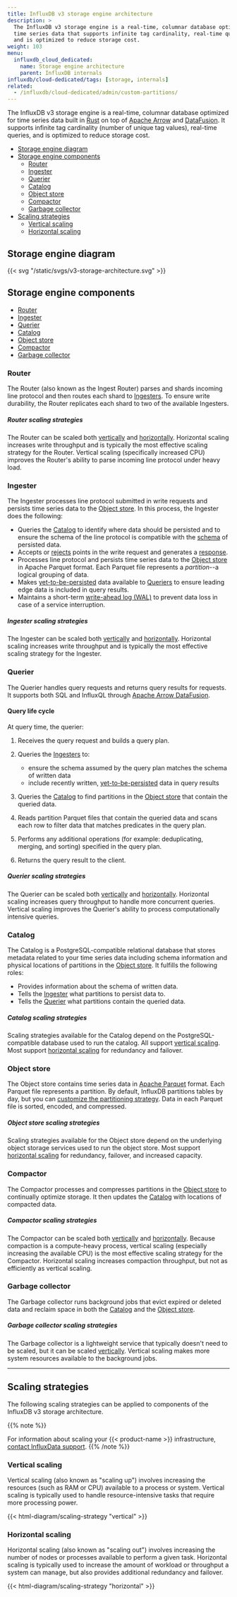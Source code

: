 ```yaml
---
title: InfluxDB v3 storage engine architecture
description: >
  The InfluxDB v3 storage engine is a real-time, columnar database optimized for
  time series data that supports infinite tag cardinality, real-time queries,
  and is optimized to reduce storage cost.
weight: 103
menu:
  influxdb_cloud_dedicated:
    name: Storage engine architecture
    parent: InfluxDB internals
influxdb/cloud-dedicated/tags: [storage, internals]
related:
  - /influxdb/cloud-dedicated/admin/custom-partitions/
---
```


The InfluxDB v3 storage engine is a real-time, columnar database optimized for
time series data built in [Rust](https://www.rust-lang.org/) on top of
[Apache Arrow](https://arrow.apache.org/) and
[DataFusion](https://arrow.apache.org/datafusion/user-guide/introduction.html).
It supports infinite tag cardinality (number of unique tag values), real-time
queries, and is optimized to reduce storage cost.

- [Storage engine diagram](#storage-engine-diagram)
- [Storage engine components](#storage-engine-components)
  - [Router](#router)
  - [Ingester](#ingester)
  - [Querier](#querier)
  - [Catalog](#catalog)
  - [Object store](#object-store)
  - [Compactor](#compactor)
  - [Garbage collector](#garbage-collector)
- [Scaling strategies](#scaling-strategies)
  - [Vertical scaling](#vertical-scaling)
  - [Horizontal scaling](#horizontal-scaling)

## Storage engine diagram

{{< svg "/static/svgs/v3-storage-architecture.svg" >}}

## Storage engine components

- [Router](#router)
- [Ingester](#ingester)
- [Querier](#querier)
- [Catalog](#catalog)
- [Object store](#object-store)
- [Compactor](#compactor)
- [Garbage collector](#garbage-collector)

### Router

The Router (also known as the Ingest Router) parses and shards incoming line
protocol and then routes each shard to [Ingesters](#ingester).
To ensure write durability, the Router replicates each shard to two of the
available Ingesters.

##### Router scaling strategies

The Router can be scaled both [vertically](#vertical-scaling) and
[horizontally](#horizontal-scaling).
Horizontal scaling increases write throughput and is typically the most
effective scaling strategy for the Router.
Vertical scaling (specifically increased CPU) improves the Router's ability to
parse incoming line protocol under heavy load.

### Ingester

The Ingester processes line protocol submitted in write requests and persists
time series data to the [Object store](#object-store).
In this process, the Ingester does the following:

- Queries the [Catalog](#catalog) to identify where data should be persisted and
  to ensure the schema of the line protocol is compatible with the
  [schema](/influxdb/cloud-dedicated/reference/glossary/#schema) of persisted data.
- Accepts or [rejects](/influxdb/cloud-dedicated/write-data/troubleshoot/#troubleshoot-rejected-points)
  points in the write request and generates a [response](/influxdb/cloud-dedicated/write-data/troubleshoot/).
- Processes line protocol and persists time series data to the
  [Object store](#object-store) in Apache Parquet format. Each Parquet file
  represents a _partition_--a logical grouping of data.
- Makes [yet-to-be-persisted](/influxdb/cloud-dedicated/reference/internals/durability/#data-ingest)
  data available to [Queriers](#querier) to ensure leading edge data is included
  in query results.
- Maintains a short-term [write-ahead log (WAL)](/influxdb/cloud-dedicated/reference/internals/durability/)
  to prevent data loss in case of a service interruption.

##### Ingester scaling strategies

The Ingester can be scaled both [vertically](#vertical-scaling) and
[horizontally](#horizontal-scaling).
Horizontal scaling increases write throughput and is typically the most
effective scaling strategy for the Ingester.

### Querier

The Querier handles query requests and returns query results for requests.
It supports both SQL and InfluxQL through
[Apache Arrow DataFusion](https://arrow.apache.org/datafusion/user-guide/introduction.html).

#### Query life cycle

At query time, the querier:

1.  Receives the query request and builds a query plan.
2.  Queries the [Ingesters](#ingester) to:

    - ensure the schema assumed by the query plan matches the schema of written data
    - include recently written, [yet-to-be-persisted](/influxdb/cloud-dedicated/reference/internals/durability/#data-ingest)
      data in query results

3.  Queries the [Catalog](#catalog) to find partitions in the [Object store](#object-store)
    that contain the queried data.
4.  Reads partition Parquet files that contain the queried data and scans each
    row to filter data that matches predicates in the query plan.
5.  Performs any additional operations (for example: deduplicating, merging, and sorting)
    specified in the query plan.
6.  Returns the query result to the client.

##### Querier scaling strategies

The Querier can be scaled both [vertically](#vertical-scaling) and
[horizontally](#horizontal-scaling).
Horizontal scaling increases query throughput to handle more concurrent queries.
Vertical scaling improves the Querier's ability to process computationally intensive queries.

### Catalog

The Catalog is a PostgreSQL-compatible relational database that stores metadata
related to your time series data including schema information and physical
locations of partitions in the [Object store](#object-store).
It fulfills the following roles:

- Provides information about the schema of written data.
- Tells the [Ingester](#ingester) what partitions to persist data to.
- Tells the [Querier](#querier) what partitions contain the queried data.

##### Catalog scaling strategies

Scaling strategies available for the Catalog depend on the PostgreSQL-compatible
database used to run the catalog. All support [vertical scaling](#vertical-scaling).
Most support [horizontal scaling](#horizontal-scaling) for redundancy and failover.

### Object store

The Object store contains time series data in [Apache Parquet](https://parquet.apache.org/) format.
Each Parquet file represents a partition.
By default, InfluxDB partitions tables by day, but you can
[customize the partitioning strategy](/influxdb/cloud-dedicated/admin/custom-partitions/).
Data in each Parquet file is sorted, encoded, and compressed.

##### Object store scaling strategies

Scaling strategies available for the Object store depend on the underlying
object storage services used to run the object store.
Most support [horizontal scaling](#horizontal-scaling) for redundancy, failover,
and increased capacity.

### Compactor

The Compactor processes and compresses partitions in the [Object store](#object-store)
to continually optimize storage.
It then updates the [Catalog](#catalog) with locations of compacted data.

##### Compactor scaling strategies

The Compactor can be scaled both [vertically](#vertical-scaling) and
[horizontally](#horizontal-scaling).
Because compaction is a compute-heavy process, vertical scaling (especially
increasing the available CPU) is the most effective scaling strategy for the Compactor.
Horizontal scaling increases compaction throughput, but not as efficiently as
vertical scaling.

### Garbage collector

The Garbage collector runs background jobs that evict expired or deleted data
and reclaim space in both the [Catalog](#catalog) and the
[Object store](#object-store).

##### Garbage collector scaling strategies

The Garbage collector is a lightweight service that typically doesn't need to be
scaled, but it can be scaled [vertically](#vertical-scaling).
Vertical scaling makes more system resources available to the background jobs.

---

## Scaling strategies

The following scaling strategies can be applied to components of the InfluxDB v3
storage architecture.

{{% note %}}

<!-- Cloud Dedicated-specific -->

For information about scaling your {{< product-name >}} infrastructure,
[contact InfluxData support](https://support.influxdata.com).
{{% /note %}}

### Vertical scaling

Vertical scaling (also known as "scaling up") involves increasing the resources
(such as RAM or CPU) available to a process or system.
Vertical scaling is typically used to handle resource-intensive tasks that
require more processing power.

{{< html-diagram/scaling-strategy "vertical" >}}

### Horizontal scaling

Horizontal scaling (also known as "scaling out") involves increasing the number of
nodes or processes available to perform a given task.
Horizontal scaling is typically used to increase the amount of workload or
throughput a system can manage, but also provides additional redundancy and failover.

{{< html-diagram/scaling-strategy "horizontal" >}}
